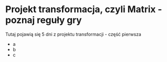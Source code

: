 # Projekt transformacja, czyli Matrix - poznaj reguły gry

Tutaj pojawią się 5 dni z projektu transformacji - część pierwsza

- a
- b
- c
